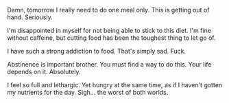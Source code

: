 Damn, tomorrow I really need to do one meal only. This is getting out of hand. Seriously.

I'm disappointed in myself for not being able to stick to this diet. I'm fine without caffeine, but cutting food has been the toughest thing to let go of.

I have such a strong addiction to food. That's simply sad. Fuck.

Abstinence is important brother. You must find a way to do this. Your life depends on it. Absolutely. 

I feel so full and lethargic. Yet hungry at the same time, as if I haven't gotten my nutrients for the day. Sigh... the worst of both worlds.